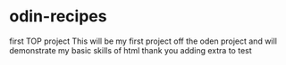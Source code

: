 # odin-recipes
first TOP project
This will be my first project off the oden project and will demonstrate my basic skills of html
thank you
adding extra to test